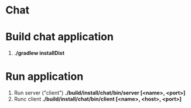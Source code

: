 # Chat

# Build chat application
1. **./gradlew installDist**

# Run application
1. Run server ("client") **./build/install/chat/bin/server [\<name\>, \<port\>]**
2. Runc client **./build/install/chat/bin/client [\<name\>, \<host\>, \<port\>]**
